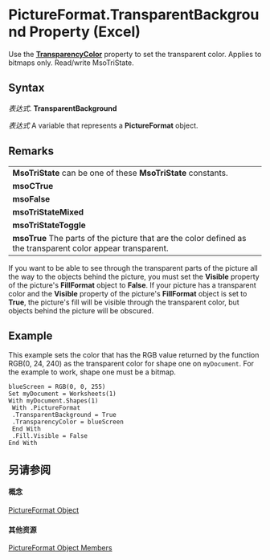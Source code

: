 
# PictureFormat.TransparentBackground Property (Excel)

Use the  **[TransparencyColor](c3a7a247-0cc2-adc8-e13f-a1f4ff728ba0.md)** property to set the transparent color. Applies to bitmaps only. Read/write MsoTriState.


## Syntax

 _表达式_. **TransparentBackground**

 _表达式_ A variable that represents a **PictureFormat** object.


## Remarks


||
|:-----|
|**MsoTriState** can be one of these **MsoTriState** constants.|
|**msoCTrue**|
|**msoFalse**|
|**msoTriStateMixed**|
|**msoTriStateToggle**|
|**msoTrue** The parts of the picture that are the color defined as the transparent color appear transparent.|
If you want to be able to see through the transparent parts of the picture all the way to the objects behind the picture, you must set the  **Visible** property of the picture's **FillFormat** object to **False**. If your picture has a transparent color and the **Visible** property of the picture's **FillFormat** object is set to **True**, the picture's fill will be visible through the transparent color, but objects behind the picture will be obscured.


## Example

This example sets the color that has the RGB value returned by the function RGB(0, 24, 240) as the transparent color for shape one on  `myDocument`. For the example to work, shape one must be a bitmap.


```
blueScreen = RGB(0, 0, 255) 
Set myDocument = Worksheets(1) 
With myDocument.Shapes(1) 
 With .PictureFormat 
 .TransparentBackground = True 
 .TransparencyColor = blueScreen 
 End With 
 .Fill.Visible = False 
End With
```


## 另请参阅


#### 概念


[PictureFormat Object](7e8ec723-b6e0-fdc9-ff4e-22cbb31be4df.md)
#### 其他资源


[PictureFormat Object Members](http://msdn.microsoft.com/library/d27d6074-2698-2b1d-87cb-c9cc187354c3%28Office.15%29.aspx)